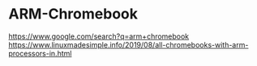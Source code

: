 # ARM-Chromebook
https://www.google.com/search?q=arm+chromebook https://www.linuxmadesimple.info/2019/08/all-chromebooks-with-arm-processors-in.html
